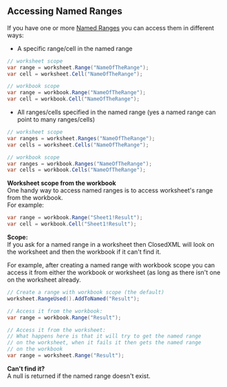 ## Accessing Named Ranges

If you have one or more [Named Ranges](Named-Ranges) you can access them in different ways:  

*   A specific range/cell in the named range

```c#
// worksheet scope
var range = worksheet.Range("NameOfTheRange");
var cell = worksheet.Cell("NameOfTheRange");

// workbook scope
var range = workbook.Range("NameOfTheRange");
var cell = workbook.Cell("NameOfTheRange");
```

*   All ranges/cells specified in the named range (yes a named range can point to many ranges/cells)

```c#
// worksheet scope
var ranges = worksheet.Ranges("NameOfTheRange");
var cells = worksheet.Cells("NameOfTheRange");

// workbook scope
var ranges = workbook.Ranges("NameOfTheRange");
var cells = workbook.Cells("NameOfTheRange");
```

**Worksheet scope from the workbook**  
One handy way to access named ranges is to access worksheet's range from the workbook.  
For example:  
```c#
var range = workbook.Range("Sheet1!Result");
var cell = workbook.Cell("Sheet1!Result");
```

**Scope:**  
If you ask for a named range in a worksheet then ClosedXML will look on the worksheet and then the workbook if it can't find it.  

For example, after creating a named range with workbook scope you can access it from either the workbook or worksheet (as long as there isn't one on the worksheet already.  
```c#
// Create a range with workbook scope (the default)
worksheet.RangeUsed().AddToNamed("Result");

// Access it from the workbook:
var range = workbook.Range("Result");

// Access it from the worksheet:
// What happens here is that it will try to get the named range
// on the worksheet, when it fails it then gets the named range
// on the workbook
var range = worksheet.Range("Result");
```

**Can't find it?**  
A null is returned if the named range doesn't exist.  

